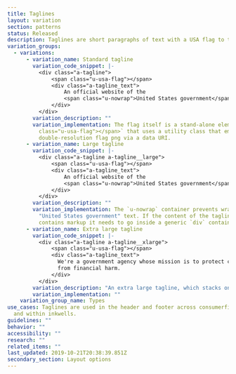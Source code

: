 ```yaml
---
title: Taglines
layout: variation
section: patterns
status: Released
description: Taglines are short paragraphs of text with a USA flag to their left.
variation_groups:
  - variations:
      - variation_name: Standard tagline
        variation_code_snippet: |-
          <div class="a-tagline">
              <span class="u-usa-flag"></span>
              <div class="a-tagline_text">
                  An official website of the
                  <span class="u-nowrap">United States government</span>
              </div>
          </div>
        variation_description: ""
        variation_implementation: The flag itself is a stand-alone element of `<span
          class="u-usa-flag"></span>` that uses a utility class that embeds a
          double-resolution flag png via a data URI.
      - variation_name: Large tagline
        variation_code_snippet: |-
          <div class="a-tagline a-tagline__large">
              <span class="u-usa-flag"></span>
              <div class="a-tagline_text">
                  An official website of the
                  <span class="u-nowrap">United States government</span>
              </div>
          </div>
        variation_description: ""
        variation_implementation: The `u-nowrap` container prevents wrapping of the
          "United States government" text. If the content of the tagline
          contains markup it needs to go inside a generic `div` container.
      - variation_name: Extra large tagline
        variation_code_snippet: |-
          <div class="a-tagline a-tagline__xlarge">
              <span class="u-usa-flag"></span>
              <div class="a-tagline_text">
                We're a government agency whose mission is to protect consumers
                from financial harm.
              </div>
          </div>
        variation_description: "An extra large tagline, which stacks on mobile."
        variation_implementation: ""
    variation_group_name: Types
use_cases: Taglines are used in the header and footer across consumerfinance.gov
  and within inkwells.
guidelines: ""
behavior: ""
accessibility: ""
research: ""
related_items: ""
last_updated: 2019-10-21T20:38:39.851Z
secondary_section: Layout options
---
```

